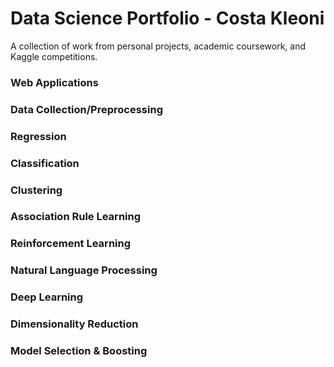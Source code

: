 # Data Science Portfolio - Costa Kleoni
A collection of work from personal projects, academic coursework, and Kaggle competitions.

### Web Applications

### Data Collection/Preprocessing
#### 
### Regression
### Classification
### Clustering 
### Association Rule Learning
### Reinforcement Learning
### Natural Language Processing
### Deep Learning
### Dimensionality Reduction
### Model Selection & Boosting
